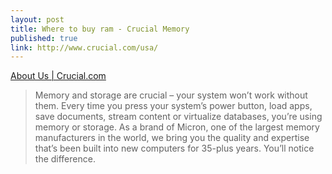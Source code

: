 ```yaml
---
layout: post
title: Where to buy ram - Crucial Memory
published: true
link: http://www.crucial.com/usa/
---
```


[About Us | Crucial.com](http://www.crucial.com/usa/en/company-about)

>  Memory and storage are crucial – your system won’t work without them. Every time you press your system’s power button, load apps, save documents, stream content or virtualize databases, you’re using memory or storage. As a brand of Micron, one of the largest memory manufacturers in the world, we bring you the quality and expertise that’s been built into new computers for 35-plus years. You’ll notice the difference.